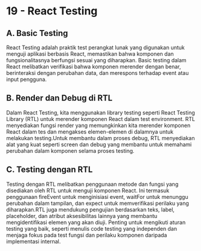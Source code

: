 # 19 - React Testing

## A. Basic Testing

React Testing adalah praktik test perangkat lunak yang digunakan untuk menguji aplikasi berbasis React, memastikan bahwa komponen dan fungsionalitasnya berfungsi sesuai yang diharapkan. Basic testing dalam React melibatkan verifikasi bahwa komponen merender dengan benar, berinteraksi dengan perubahan data, dan merespons terhadap event atau input pengguna.

## B. Render dan Debug di RTL

Dalam React Testing, kita menggunakan library testing seperti React Testing Library (RTL) untuk merender komponen React dalam test environment. RTL menyediakan fungsi render yang memungkinkan kita merender komponen React dalam tes dan mengakses elemen-elemen di dalamnya untuk melakukan testing.Untuk membantu dalam proses debug, RTL menyediakan alat yang kuat seperti screen dan debug yang membantu untuk memahami perubahan dalam komponen selama proses testing.

## C. Testing dengan RTL

Testing dengan RTL melibatkan penggunaan metode dan fungsi yang disediakan oleh RTL untuk menguji komponen React. Ini termasuk penggunaan fireEvent untuk menginisiasi event, waitFor untuk menunggu perubahan dalam tampilan, dan expect untuk memverifikasi perilaku yang diharapkan.RTL juga mendukung pengujian berdasarkan teks, label, placeholder, dan atribut aksesibilitas lainnya yang membantu mengidentifikasi elemen yang akan diuji. Penting untuk mengikuti aturan testing yang baik, seperti menulis code testing yang independen dan menjaga fokus pada test fungsi dan perilaku komponen daripada implementasi internal.

